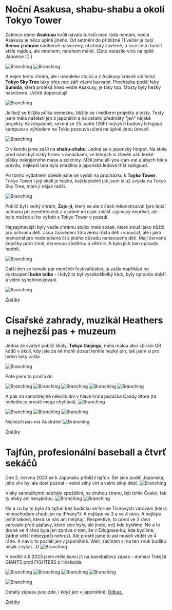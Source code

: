# Noční Asakusa, shabu-shabu a okolí Tokyo Tower



Zatímco denní **Asakusu** kvůli návalu turistů moc ráda nemám, noční Asakusa je něco úplně jiného. Od setmění do přibližně 11 večer je celý **Senso-ji chrám** nádherně nasvícený, obchody zavřené, a sice se tu turisti stále najdou, ale mnohem, mnohem méně. (Zato narazíte více na opilé Japonce :D.)

![Branching](../photos/asakusa_night.jpeg)
![Branching](../photos/asakusa_night2.jpeg)

A nejen tento chrám, ale i nedaleko stojící a z Asakusy krásně viditelná **Tokyo Sky Tree** taky přes noc září všemi barvami. Procházka podél řeky **Sumida**, která protéká hned vedle Asakusy, je taky top. Mosty byly hezky nasvícené. Určitě doporučuji!

![Branching](../photos/asakusa_night3.jpeg)


Jelikož se blížila půlka semestru, blížily se i midterm projekty a testy. Testy jsem měla naštěstí jen z japonštin a na ostatní předměty "jen" nějaké projekty. Každopádně, sezení ve 25. patře (26F) nejvyšší budovy Ichigaya kampusu s výhledem na Tokio posouvá učení na úplně jinou úroveň.

![Branching](../photos/vyhleduceni.jpeg)


O víkendu jsme zašli na **shabu-shabu**. Jedná se o japonský hotpot. Na stole před námi byl nízký hrnec s omáčkami, ve kterých si člověk vaří tenké plátky nakrájeného masa a zeleniny. Měli jsme all-you-can-eat a abych řekla pravdu, nejlepší tam byla zmrzlina a japonská ledová tříšt kakigouri.

Po tomto vydatném obědě jsme se vydali na procházku k **Toyko Tower**. Tokyo Tower i její okolí je hezké, každopádně jak jsem si už zvykla na Tokyo Sky Tree, mám ji nějak radši. 

![Branching](../photos/tower.jpeg)

Poblíž byl i velký chrám, **Zojo-ji**, který se ale z části rekonstruoval (pro lepší ochranu při zemětřesení) a osobně mi nijak zvlášť zajímavý nepřišel, ale bylo možné si ho vyfotit s Tokyo Tower v pozadí.

Nejzajímavější byly vedle chrámu stojící malé sošek, které slouží jako bůžči pro ochranu dětí. Jsou zasvěceni zdravému růstu dětí i vnoučat, ale i jako memoriál pro nedonošené či z jiného důvodu nenarozené děti. Mají červené čepičky proti zimě, červenou zástěrku a větrník. A bylo jich tam opravdu hodně.

![Branching](../photos/deti.jpeg)

Další den se konalo pár menších festivalů/akcí, já zašla například na vystoupení **bubn taiko** - i když to byl vysokoškolký klub, byly opravdu dobří a velmi synchronizovaní.

![Branching](../photos/shibuya_bubny.jpeg)

[Zpátky](../)


# Císařské zahrady, muzikál Heathers a nejhezší pas    + muzeum

Jedna ze svatyň poblíž školy, **Tokyo Daijingu**, měla malou akci sbírání QR kódů v okolí, kdy jste za ně mohli dostat tenhle hezký pin, tak jsem si pro jeden taky zašla.

![Branching](../photos/shrine_hosei.jpg)

Poté jsem to prošla do 

![Branching](../photos/zahrady1.jpeg)
![Branching](../photos/zahrady2.jpeg)
![Branching](../photos/zahrady3.jpeg)
![Branching](../photos/zahrady4.jpeg)
![Branching](../photos/zahrady5.jpeg)


A pak mi samozřejmě několik dní v hlavě hrála písnička Candy Store (ta melodie je prostě mega chytlavá).
![Branching](../photos/hearhers.jpeg)


![Branching](../photos/muzeum1.jpeg)
![Branching](../photos/muzeum2.jpeg)
![Branching](../photos/muzeum3.jpeg)




Nejhezčí pas má Austrálie!
![Branching](../photos/pasy.jpg)


[Zpátky](../)


# Tajfún, profesionální baseball a čtvrť sekáčů


Dne 2. června 2023 se k Japonsku přiblížil tajfún. Šel sice podél Japonska, jeho vliv byl ale dost poznat - velmi silný vírt a velmi silný désť. 
![Branching](../photos/tajfun1.PNG)

Vlaky samozřejmě nabíraly zpoždění, na druhou stranu, být tohle Česko, tak ty vlaky ani nevyjedou.
![Branching](../photos/tajfun2.jpg)
![Branching](../photos/tajfun3.PNG)

No a co by to bylo za tajfún bez budíčku ve formě Tísňových varování (která mimochodem chodí jen na iPhony?). A nejlépe ve 3 a ve 4 ráno. A nejlépe ještě taková, která se nás ani netýkají. Respektive, to první ve 3 ráno varovalo před záplavy, které sice byly, ale jinde, než kde bydlíme. No a to druhé ve 4 ráno byla jen zpráva o tom, že v Edogawa-ku, kde bydlíme, žádné větší nebezpečí nehrozí. Ale prostě jsme to asi museli vědět ve 4 ráno. A navíc to poslali jen v japonštině. Well, začínám si na ten zvuk budíku nějak zvykat. :D
![Branching](../photos/tajfun4.PNG)


V neděli 4.6.2023 jsem měla šanci jít na baseballový zápas - domácí Tokijští GIANTS proti FIGHTERS z Hokkaida. 

![Branching](../photos/baseball1.jpeg)
![Branching](../photos/baseball2.jpeg)
![Branching](../photos/baseball3.jpeg)
![Branching](../photos/baseball4.PNG)

![Branching](../photos/results.png)

Detaily zápasu jsou zde, i když jen v japonštině: [Odkaz.](https://www.giants.jp/game/20230604_8003_1/)

[Zpátky](../)
